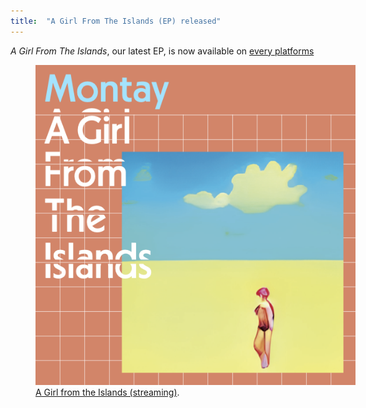 ```yaml
---
title:  "A Girl From The Islands (EP) released"
---
```


*A Girl From The Islands*, our latest EP, is now available on [every platforms](https://onerpm.link/630020826413 "platform links")

<figure style="width: 512px" class="align-center">
	<a href="/assets/images/MONTAY_EXE2.png"><img src="/assets/images/MONTAY_EXE2.png"></a>
	<figcaption><a href="https://onerpm.link/630020826413" title="A Girl from the Islands">A Girl from the Islands (streaming)</a>.</figcaption>
</figure>

